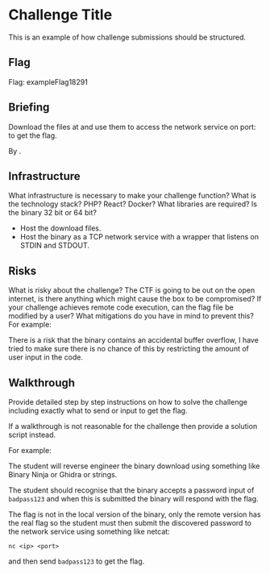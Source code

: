 <email address>

# Challenge Title
This is an example of how challenge submissions should be structured.

## Flag
Flag: exampleFlag18291

## Briefing
Download the files at <url> and use them to access the network service on <ip> port: <port> to get the flag.

By <username>.

## Infrastructure
What infrastructure is necessary to make your challenge function?
What is the technology stack? PHP? React? Docker?
What libraries are required?
Is the binary 32 bit or 64 bit?

- Host the download files.
- Host the binary as a TCP network service with a wrapper that listens on STDIN and STDOUT.

## Risks
What is risky about the challenge? The CTF is going to be out on the open internet, is there anything which might cause the box to be compromised? If your challenge achieves remote code execution, can the flag file be modified by a user? What mitigations do you have in mind to prevent this? For example:

There is a risk that the binary contains an accidental buffer overflow, I have tried to make sure there is no chance of this by restricting the amount of user input in the code.

## Walkthrough
Provide detailed step by step instructions on how to solve the challenge including exactly what to send or input to get the flag.

If a walkthrough is not reasonable for the challenge then provide a solution script instead.

For example:

The student will reverse engineer the binary download using something like Binary Ninja or Ghidra or strings.

The student should recognise that the binary accepts a password input of `badpass123` and when this is submitted the binary will respond with the flag.

The flag is not in the local version of the binary, only the remote version has the real flag so the student must then submit the discovered password to the network service using something like netcat:

`nc <ip> <port>`

and then send `badpass123` to get the flag.